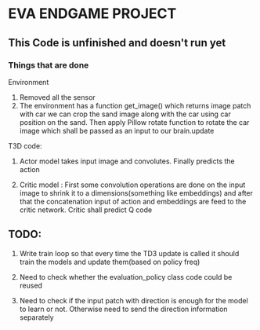 # EVA ENDGAME PROJECT

## This Code is unfinished and doesn't run yet

### Things that are done

Environment 
1. Removed all the sensor 
2. The environment has a function get_image() which returns image patch with car
we can crop the sand image along with the car using car position on the sand. Then apply Pillow rotate function to rotate the car image which shall be passed as an input to our brain.update

T3D code:
1. Actor model takes input image and convolutes. Finally predicts the action

2. Critic model : First some convolution operations are done on the input image to shrink it to a dimensions(something like embeddings) and after that the concatenation input of action and embeddings are feed to the critic network. Critic shall predict Q code


## TODO: 
1. Write train loop so that every time the TD3 update is called it should train the models and update them(based on policy freq)

2. Need to check whether the evaluation_policy class code could be reused 

3. Need to check if the input patch with direction is enough for the model to learn  or not. Otherwise need to send the direction information separately


